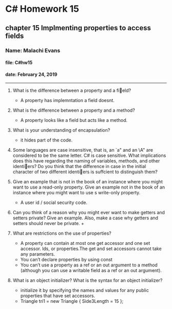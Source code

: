 # C# Homework 15

## chapter 15 Implmenting properties to access fields

### Name: Malachi Evans

#### file: C#hw15

#### date: February 24, 2019

------------------------------
1. What is the difference between a property and a field?
    + A property has implemntation a field doesnt.
2. What is the difference between a property and a method?
    + A property looks like a field but acts like a method.
3. What is your understanding of encapsulation?
    + it hides part of the code.
4. Some languages are case insensitive, that is, an `a" and an \A" are considered to be the same letter.
C# is case sensitive. What implications does this have regarding the naming of variables, methods,
and other identiers? Do you think that the difference in case in the initial character of two different
identiers is suffcient to distinguish them?


5. Give an example that is not in the book of an instance where you might want to use a read-only
property. Give an example not in the book of an instance where you might want to use s write-only
property.
   + A user id / social security code.
6. Can you think of a reason why you might ever want to make getters and setters private? Give an
example. Also, make a case why getters and setters should never be private.
   + 
7. What are restrictions on the use of properties?
   + A property can contain at most one get accessor and one set accessor. lds, or properties.The get and set accessors cannot take any parameters. 
   + You can’t declare properties by using const
   + You can’t use a property as a ref or an out argument to a method (although you can use a writable field as a ref or an out argument). 
8. What is an object initializer? What is the syntax for an object initializer?
   + initialize it by specifying the names and values for any public properties that have set accessors.
   + Triangle tri1 = new Triangle { Side3Length = 15 };